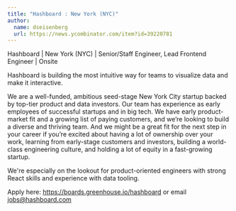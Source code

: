 ```yaml
---
title: "Hashboard : New York (NYC)"
author:
  name: dseisenberg
  url: https://news.ycombinator.com/item?id=39220781
---
```

Hashboard | New York (NYC) | Senior&#x2F;Staff Engineer, Lead Frontend Engineer | Onsite

Hashboard is building the most intuitive way for teams to visualize data and make it interactive.

We are a well-funded, ambitious seed-stage New York City startup backed by top-tier product and data investors. Our team has experience as early employees of successful startups and in big tech. We have early product-market fit and a growing list of paying customers, and we’re looking to build a diverse and thriving team. And we might be a great fit for the next step in your career if you’re excited about having a lot of ownership over your work, learning from early-stage customers and investors, building a world-class engineering culture, and holding a lot of equity in a fast-growing startup.

We&#x27;re especially on the lookout for product-oriented engineers with strong React skills and experience with data tooling.

Apply here: <a href="https:&#x2F;&#x2F;boards.greenhouse.io&#x2F;hashboard" rel="nofollow">https:&#x2F;&#x2F;boards.greenhouse.io&#x2F;hashboard</a> or email jobs@hashboard.com
